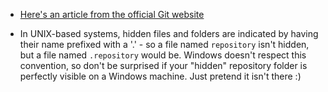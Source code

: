 * [Here's an article from the official Git website](https://git-scm.com/book/en/v2/Getting-Started-About-Version-Control)

* In UNIX-based systems, hidden files and folders are indicated by having their name prefixed with a '.' - so a file named `repository` isn't hidden, but a file named `.repository` would be. Windows doesn't respect this convention, so don't be surprised if your "hidden" repository folder is perfectly visible on a Windows machine. Just pretend it isn't there :)
